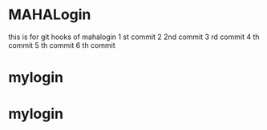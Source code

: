 # MAHALogin
this is for git hooks  of mahalogin
1 st commit
2 2nd commit
3 rd commit
4 th commit
5 th commit
6 th commit
# mylogin
# mylogin
